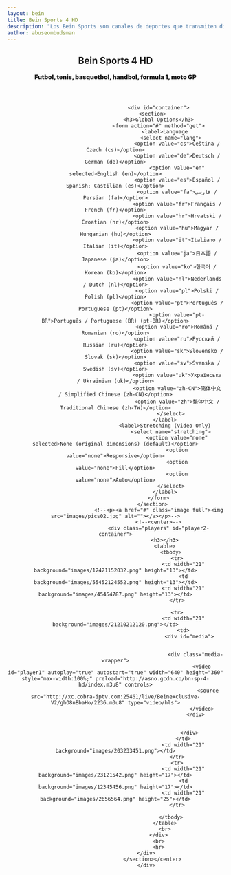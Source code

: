 ```yaml
---
layout: bein
title: Bein Sports 4 HD
description: "Los Bein Sports son canales de deportes que transmiten distintos eventos deportivos en directo, idioma árabe. Bein Sports are sports channels with live sending."
author: abuseombudsman
---
```


<html>
<div id="content" class="9u skel-cell-important">
							<center><section>
								<header>
									<h1> Bein Sports 4 HD</h1>
									<span class="byline" style="font-weight:900;">Futbol, tenis, basquetbol, handbol, formula 1, moto GP</span>
								</header>

								<div id="container">
							<section>
								<h3>Global Options</h3>
								<form action="#" method="get">
									<label>Language
										<select name="lang">
											<option value="cs">Čeština / Czech (cs)</option>
											<option value="de">Deutsch / German (de)</option>
											<option value="en" selected>English (en)</option>
											<option value="es">Español / Spanish; Castilian (es)</option>
											<option value="fa">فارسی / Persian (fa)</option>
											<option value="fr">Français / French (fr)</option>
											<option value="hr">Hrvatski / Croatian (hr)</option>
											<option value="hu">Magyar / Hungarian (hu)</option>
											<option value="it">Italiano / Italian (it)</option>
											<option value="ja">日本語 / Japanese (ja)</option>
											<option value="ko">한국어 / Korean (ko)</option>
											<option value="nl">Nederlands / Dutch (nl)</option>
											<option value="pl">Polski / Polish (pl)</option>
											<option value="pt">Português / Portuguese (pt)</option>
											<option value="pt-BR">Português / Portuguese (BR) (pt-BR)</option>
											<option value="ro">Română / Romanian (ro)</option>
											<option value="ru">Русский / Russian (ru)</option>
											<option value="sk">Slovensko / Slovak (sk)</option>
											<option value="sv">Svenska / Swedish (sv)</option>
											<option value="uk">Українська / Ukrainian (uk)</option>
											<option value="zh-CN">简体中文 / Simplified Chinese (zh-CN)</option>
											<option value="zh">繁体中文 / Traditional Chinese (zh-TW)</option>
										</select>
									</label>
									<label>Stretching (Video Only)
										<select name="stretching">
											<option value="none" selected>None (original dimensions) (default)</option>
											<option value="none">Responsive</option>
											<option value="none">Fill</option>
											<option value="none">Auto</option>
										</select>
									</label>
								</form>
							</section>
								<!--<p><a href="#" class="image full"><img src="images/pics02.jpg" alt=""></a></p>-->
								<!--<center>-->
								<div class="players" id="player2-container">
									<h3></h3>
									<table>
										<tbody>
											<tr>
												<td width="21" background="images/12421152032.png" height="13"></td>
												<td background="images/55452124552.png" height="13"></td>
												<td width="21" background="images/45454787.png" height="13"></td>
											</tr>

											<tr>
												<td width="21" background="images/21210212120.png"></td>
												<td>
													<div id="media">


														<div class="media-wrapper">
															<video id="player1" autoplay="true" autostart="true" width="640" height="360" style="max-width:100%;" preload="http://asno.gcdn.co/bn-sp-4-hd/index.m3u8" controls>
																<source src="http://xc.cobra-iptv.com:25461/live/Beinexclusive-V2/ghO8nBbaHo/2236.m3u8" type="video/hls">
															</video>
														</div>


													</div>
												</td>
												<td width="21" background="images/203233451.png"></td>
											</tr>
											<tr>
												<td width="21" background="images/23121542.png" height="17"></td>
												<td background="images/12345456.png" height="17"></td>
												<td width="21" background="images/2656564.png" height="25"></td>
											</tr>

										</tbody>
									</table>
									<br>
								</div>
								<br>
								<hr>
						</div>
							</section></center>
						</div>
</html>